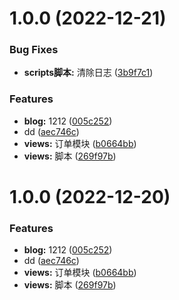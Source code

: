 # 1.0.0 (2022-12-21)


### Bug Fixes

* **scripts脚本:** 清除日志 ([3b9f7c1](https://github.com/lzbgithubcode/vue3-admin-template/commit/3b9f7c1738f9287b12dd57bfb41cbd488d016d96))


### Features

* **blog:** 1212 ([005c252](https://github.com/lzbgithubcode/vue3-admin-template/commit/005c252af8b5063bf65a6c6396a5983c3d8fdfbe))
* dd ([aec746c](https://github.com/lzbgithubcode/vue3-admin-template/commit/aec746cba2c28a3686df022643ce18c8be60bcf4))
* **views:** 订单模块 ([b0664bb](https://github.com/lzbgithubcode/vue3-admin-template/commit/b0664bbf6ea36081cd38b4733fa49297c4b8bc9f))
* **views:** 脚本 ([269f97b](https://github.com/lzbgithubcode/vue3-admin-template/commit/269f97b589afc7b46bcf5241d1c8e71f7d8b9912))



# 1.0.0 (2022-12-20)


### Features

* **blog:** 1212 ([005c252](https://github.com/lzbgithubcode/vue3-admin-template/commit/005c252af8b5063bf65a6c6396a5983c3d8fdfbe))
* dd ([aec746c](https://github.com/lzbgithubcode/vue3-admin-template/commit/aec746cba2c28a3686df022643ce18c8be60bcf4))
* **views:** 订单模块 ([b0664bb](https://github.com/lzbgithubcode/vue3-admin-template/commit/b0664bbf6ea36081cd38b4733fa49297c4b8bc9f))
* **views:** 脚本 ([269f97b](https://github.com/lzbgithubcode/vue3-admin-template/commit/269f97b589afc7b46bcf5241d1c8e71f7d8b9912))



